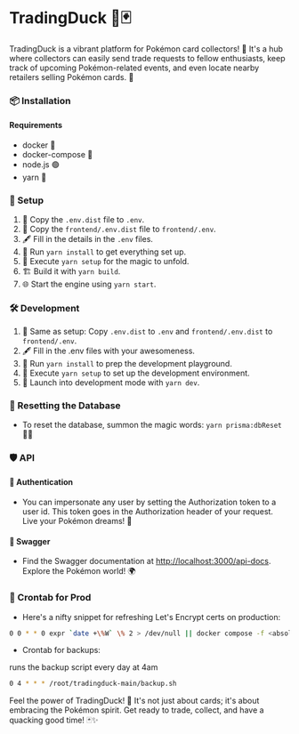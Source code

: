 # TradingDuck 🦆🃏

TradingDuck is a vibrant platform for Pokémon card collectors! 🌟 It's a hub where collectors can easily send trade requests to fellow enthusiasts, keep track of upcoming Pokémon-related events, and even locate nearby retailers selling Pokémon cards. 🎉

### 📦 Installation

#### Requirements
- docker 🐳
- docker-compose 🐋
- node.js 🟢
- yarn 🧶

### 🚀 Setup

1. 📝 Copy the `.env.dist` file to `.env`.
2. 📝 Copy the `frontend/.env.dist` file to `frontend/.env`.
3. 🖋️ Fill in the details in the `.env` files.
4. 🔧 Run `yarn install` to get everything set up.
5. 🔨 Execute `yarn setup` for the magic to unfold.
6. 🏗️ Build it with `yarn build`.
7. 🌐 Start the engine using `yarn start`.

### 🛠️ Development

1. 📝 Same as setup: Copy `.env.dist` to `.env` and `frontend/.env.dist` to `frontend/.env`.
2. 🖋️ Fill in the .env files with your awesomeness.
3. 🔧 Run `yarn install` to prep the development playground.
4. 🔨 Execute `yarn setup` to set up the development environment.
5. 🚀 Launch into development mode with `yarn dev`.

### 🔄 Resetting the Database

- To reset the database, summon the magic words: `yarn prisma:dbReset` 🧙‍♂️

### 🛡️ API

#### 🛂 Authentication

- You can impersonate any user by setting the Authorization token to a user id. This token goes in the Authorization header of your request. Live your Pokémon dreams! 🌈

#### 📘 Swagger

- Find the Swagger documentation at [http://localhost:3000/api-docs](http://localhost:3000/api-docs). Explore the Pokémon world! 🌍

### 🔄 Crontab for Prod

- Here's a nifty snippet for refreshing Let's Encrypt certs on production:

```bash
0 0 * * 0 expr `date +\%W` \% 2 > /dev/null || docker compose -f <absolute path to folder>/docker-compose-le.yaml up && docker exec -it nginx-service nginx -s reload
```

- Crontab for backups:

runs the backup script every day at 4am 

```bash
0 4 * * * /root/tradingduck-main/backup.sh
```

Feel the power of TradingDuck! 🌟 It's not just about cards; it's about embracing the Pokémon spirit. Get ready to trade, collect, and have a quacking good time! 🃏✨

